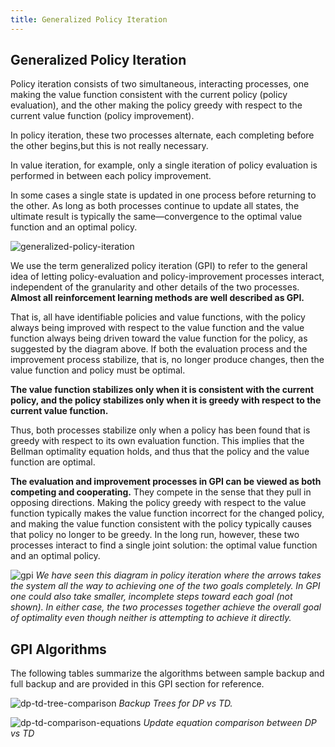 ```yaml
---
title: Generalized Policy Iteration
---
```


## Generalized Policy Iteration

Policy iteration consists of two simultaneous, interacting processes, one making the value function consistent with the current policy (policy evaluation), and the other making the policy greedy with respect to the current value function (policy improvement).  

In policy iteration, these two processes alternate, each completing before the other begins,but this is not really necessary.  

In value iteration, for example, only a single iteration of policy evaluation is performed in between each policy improvement. 

In some cases a single state is updated in one process before returning to the other.  As long as both processes continue to update all states, the ultimate result is typically the same—convergence to the optimal value function and an optimal policy.

![generalized-policy-iteration](images/generalized-policy-iteration.png)

We  use  the  term generalized  policy  iteration (GPI)  to  refer to the general idea of letting policy-evaluation and policy-improvement processes interact, independent of the granularity and other details of the two processes.  **Almost all reinforcement learning methods are well described as GPI.** 

That is, all have identifiable policies and value functions, with the policy always being improved with respect to the value function and the value function always being driven toward the value function for the policy, as suggested by the diagram above.  If both the evaluation process and the improvement process stabilize, that is, no longer produce changes, then the value function and policy must  be  optimal. 

**The  value  function  stabilizes  only  when  it is consistent with the current policy, and the policy stabilizes only when it is greedy with respect to the current value function.** 

Thus, both processes stabilize only when a policy has been found that is greedy with respect to its own evaluation function.  This implies that the Bellman optimality equation holds, and thus that the policy and the value function are optimal. 

**The evaluation and improvement processes in GPI can be viewed as both competing and cooperating.**  They compete in the sense that they pull in opposing directions.  Making the policy greedy with respect to the value function typically makes the value function incorrect for the changed policy, and making the value function consistent with the policy typically causes that policy no longer to be greedy.  In the long run,  however,  these two processes interact to find a single joint solution:  the optimal value function and an optimal policy.

![gpi](images/gpi.png)
_We have seen this diagram in policy iteration where the arrows takes the system all the way to achieving one of the two goals completely.  In GPI one could also take smaller, incomplete steps toward each goal (not shown).  In either case, the two processes together achieve the overall goal of optimality even though neither is attempting to achieve it directly._

## GPI Algorithms

The following tables summarize the algorithms between sample backup and full backup and are provided in this GPI section for reference. 

![dp-td-tree-comparison](images/dp-td-tree-comparison.png)
*Backup Trees for DP vs TD.*

![dp-td-comparison-equations](images/dp-td-comparison-equations.png)
*Update equation comparison between DP vs TD* 

